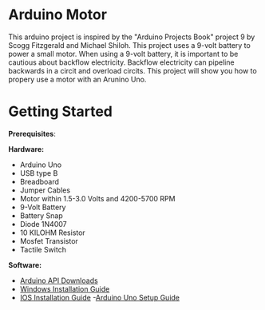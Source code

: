 # Arduino Motor

This arduino project is inspired by the "Arduino Projects Book" project 9 by Scogg Fitzgerald and Michael Shiloh. This project uses a 9-volt battery to power a small motor. When using a 9-volt battery, it is important to be cautious about backflow electricity. Backflow electricity can pipeline backwards in a circit and overload circits. This project will show you how to propery use a motor with an Arunino Uno.  

# Getting Started
  
  **Prerequisites**:
  
  **Hardware:**
  
  - Arduino Uno
  - USB type B
  - Breadboard
  - Jumper Cables
  - Motor within 1.5-3.0 Volts and 4200-5700 RPM
  - 9-Volt Battery
  - Battery Snap
  - Diode 1N4007
  - 10 KILOHM Resistor
  - Mosfet Transistor
  - Tactile Switch
  

 **Software:**
 
 - [Arduino API Downloads](https://www.arduino.cc/en/main/software)
 - [Windows Installation Guide](https://www.arduino.cc/en/guide/windows)
 - [IOS Installation Guide](https://www.arduino.cc/en/guide/macOSX)
 -[Arduino Uno Setup Guide](https://www.arduino.cc/en/Guide/ArduinoUno)
